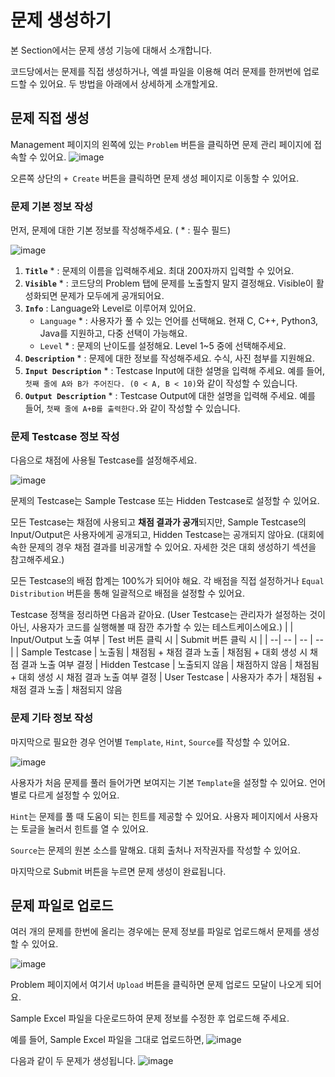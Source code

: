 # 문제 생성하기

본 Section에서는 문제 생성 기능에 대해서 소개합니다.

코드당에서는 문제를 직접 생성하거나, 엑셀 파일을 이용해 여러 문제를 한꺼번에 업로드할 수 있어요.
두 방법을 아래에서 상세하게 소개할게요.

## 문제 직접 생성

Management 페이지의 왼쪽에 있는 `Problem` 버튼을 클릭하면 문제 관리 페이지에 접속할 수 있어요.
![image](https://github.com/user-attachments/assets/56c49c76-cbbf-4916-8acb-0172242d4637)

오른쪽 상단의 `+ Create` 버튼을 클릭하면 문제 생성 페이지로 이동할 수 있어요.


### 문제 기본 정보 작성

먼저, 문제에 대한 기본 정보를 작성해주세요. ( * : 필수 필드)

![image](https://github.com/user-attachments/assets/09380b6d-00df-4de5-9b1f-14943c227ae3)

1. **`Title`** * : 문제의 이름을 입력해주세요. 최대 200자까지 입력할 수 있어요.
2. **`Visible`** * : 코드당의 Problem 탭에 문제를 노출할지 말지 결정해요. Visible이 활성화되면 문제가 모두에게 공개되어요.
3. **`Info`** : Language와 Level로 이루어져 있어요.
   - `Language` * : 사용자가 풀 수 있는 언어를 선택해요. 현재 C, C++, Python3, Java를 지원하고, 다중 선택이 가능해요.
   - `Level` * : 문제의 난이도를 설정해요. Level 1~5 중에 선택해주세요.
4. **`Description`** * : 문제에 대한 정보를 작성해주세요. 수식, 사진 첨부를 지원해요. 
5. **`Input Description`** * : Testcase Input에 대한 설명을 입력해 주세요. 예를 들어, `첫째 줄에 A와 B가 주어진다. (0 < A, B < 10)`와 같이 작성할 수 있습니다.
6. **`Output Description`** * : Testcase Output에 대한 설명을 입력해 주세요. 예를 들어, `첫째 줄에 A+B를 출력한다.`와 같이 작성할 수 있습니다.



### 문제 Testcase 정보 작성

다음으로 채점에 사용될 Testcase를 설정해주세요.

![image](https://github.com/user-attachments/assets/4cb35dc4-21d7-436d-a6ac-90d1c3f28146)

문제의 Testcase는 Sample Testcase 또는 Hidden Testcase로 설정할 수 있어요.

모든 Testcase는 채점에 사용되고 **채점 결과가 공개**되지만, 
Sample Testcase의 Input/Output은 사용자에게 공개되고, Hidden Testcase는 공개되지 않아요.
(대회에 속한 문제의 경우 채점 결과를 비공개할 수 있어요. 자세한 것은 대회 생성하기 섹션을 참고해주세요.)

모든 Testcase의 배점 합계는 100%가 되어야 해요. 각 배점을 직접 설정하거나 `Equal Distribution` 버튼을 통해 일괄적으로 배점을 설정할 수 있어요.

Testcase 정책을 정리하면 다음과 같아요. (User Testcase는 관리자가 설정하는 것이 아닌, 사용자가 코드를 실행해볼 때 잠깐 추가할 수 있는 테스트케이스에요.)
| | Input/Output 노출 여부	| Test 버튼 클릭 시	| Submit 버튼 클릭 시 |
| --| -- | -- | -- |
| Sample Testcase |	노출됨	| 채점됨 + 채점 결과 노출	| 채점됨 + 대회 생성 시 채점 결과 노출 여부 결정
| Hidden Testcase	| 노출되지 않음	| 채점하지 않음	| 채점됨 + 대회 생성 시 채점 결과 노출 여부 결정
| User Testcase  	| 사용자가 추가	| 채점됨 + 채점 결과 노출	| 채점되지 않음


### 문제 기타 정보 작성
마지막으로 필요한 경우 언어별 `Template`, `Hint`, `Source`를 작성할 수 있어요.

![image](https://github.com/user-attachments/assets/8dddcc61-d187-4ed8-af24-f3379bcd4f82)

사용자가 처음 문제를 풀러 들어가면 보여지는 기본 `Template`을 설정할 수 있어요. 언어별로 다르게 설정할 수 있어요.

`Hint`는 문제를 풀 때 도움이 되는 힌트를 제공할 수 있어요. 사용자 페이지에서 사용자는 토글을 눌러서 힌트를 열 수 있어요.

`Source`는 문제의 원본 소스를 말해요. 대회 출처나 저작권자를 작성할 수 있어요.


마지막으로 Submit 버튼을 누르면 문제 생성이 완료됩니다.

## 문제 파일로 업로드

여러 개의 문제를 한번에 올리는 경우에는 문제 정보를 파일로 업로드해서 문제를 생성할 수 있어요.

![image](https://github.com/user-attachments/assets/933e17e4-be42-4c17-9bba-387d207c2faf)

Problem 페이지에서 여기서 `Upload` 버튼을 클릭하면 문제 업로드 모달이 나오게 되어요.

Sample Excel 파일을 다운로드하여 문제 정보를 수정한 후 업로드해 주세요.

예를 들어, Sample Excel 파일을 그대로 업로드하면,
![image](https://github.com/user-attachments/assets/006b1533-db0a-442a-ba95-9d7538081b45)

다음과 같이 두 문제가 생성됩니다.
![image](https://github.com/user-attachments/assets/b64bbfe5-7731-4b77-9c46-d670ca4768b6)


